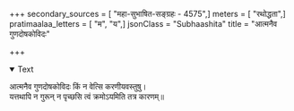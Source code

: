 +++
secondary_sources = [ "महा-सुभाषित-सङ्ग्रहः - 4575",]
meters = [ "रथोद्धता",]
pratimaalaa_letters = [ "म", "य",]
jsonClass = "Subhaashita"
title = "आत्मनैव गुणदोषकोविदः"

+++

<details open><summary>Text</summary>

आत्मनैव गुणदोषकोविदः किं न वेत्सि करणीयवस्तुषु।  
यत्तथापि न गुरून् न पृच्छसि त्वं क्रमोऽयमिति तत्र कारणम्॥
</details>
